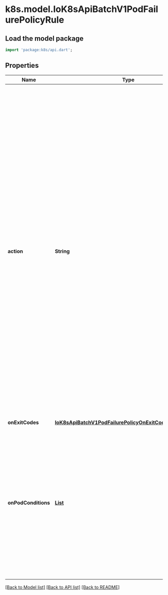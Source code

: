 # k8s.model.IoK8sApiBatchV1PodFailurePolicyRule

## Load the model package
```dart
import 'package:k8s/api.dart';
```

## Properties
Name | Type | Description | Notes
------------ | ------------- | ------------- | -------------
**action** | **String** | Specifies the action taken on a pod failure when the requirements are satisfied. Possible values are: - FailJob: indicates that the pod's job is marked as Failed and all   running pods are terminated. - Ignore: indicates that the counter towards the .backoffLimit is not   incremented and a replacement pod is created. - Count: indicates that the pod is handled in the default way - the   counter towards the .backoffLimit is incremented. Additional values are considered to be added in the future. Clients should react to an unknown action by skipping the rule.   | 
**onExitCodes** | [**IoK8sApiBatchV1PodFailurePolicyOnExitCodesRequirement**](IoK8sApiBatchV1PodFailurePolicyOnExitCodesRequirement.md) |  | [optional] 
**onPodConditions** | [**List<IoK8sApiBatchV1PodFailurePolicyOnPodConditionsPattern>**](IoK8sApiBatchV1PodFailurePolicyOnPodConditionsPattern.md) | Represents the requirement on the pod conditions. The requirement is represented as a list of pod condition patterns. The requirement is satisfied if at least one pattern matches an actual pod condition. At most 20 elements are allowed. | [default to const []]

[[Back to Model list]](../README.md#documentation-for-models) [[Back to API list]](../README.md#documentation-for-api-endpoints) [[Back to README]](../README.md)


